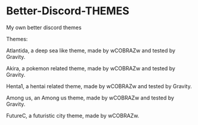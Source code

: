 # Better-Discord-THEMES
My own better discord themes

Themes:

Atlantida, a deep sea like theme, made by wCOBRAZw and tested by Gravity.

Akira, a pokemon related theme, made by wCOBRAZw and tested by Gravity.

Henta1, a hentai related theme, made by wCOBRAZw and tested by Gravity.

Among us, an Among us theme, made by wCOBRAZw and tested by Gravity.

FutureC, a futuristic city theme, made by wCOBRAZw.
